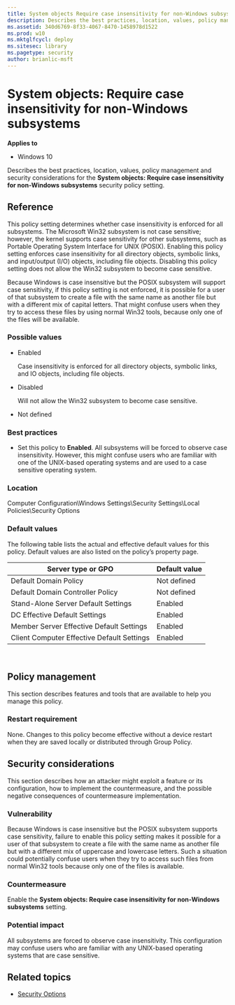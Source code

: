 ```yaml
---
title: System objects Require case insensitivity for non-Windows subsystems (Windows 10)
description: Describes the best practices, location, values, policy management and security considerations for the System objects Require case insensitivity for non-Windows subsystems security policy setting.
ms.assetid: 340d6769-8f33-4067-8470-1458978d1522
ms.prod: w10
ms.mktglfcycl: deploy
ms.sitesec: library
ms.pagetype: security
author: brianlic-msft
---
```


# System objects: Require case insensitivity for non-Windows subsystems

**Applies to**
-   Windows 10

Describes the best practices, location, values, policy management and security considerations for the **System objects: Require case insensitivity for non-Windows subsystems** security policy setting.

## Reference

This policy setting determines whether case insensitivity is enforced for all subsystems. The Microsoft Win32 subsystem is not case sensitive; however, the kernel supports case sensitivity for other subsystems, such as Portable Operating System Interface for UNIX (POSIX). Enabling this policy setting enforces case insensitivity for all directory objects, symbolic links, and input/output (I/O) objects, including file objects. Disabling this policy setting does not allow the Win32 subsystem to become case sensitive.

Because Windows is case insensitive but the POSIX subsystem will support case sensitivity, if this policy setting is not enforced, it is possible for a user of that subsystem to create a file with the same name as another file but with a different mix of capital letters. That might confuse users when they try to access these files by using normal Win32 tools, because only one of the files will be available.

### Possible values

-   Enabled

    Case insensitivity is enforced for all directory objects, symbolic links, and IO objects, including file objects.

-   Disabled

    Will not allow the Win32 subsystem to become case sensitive.

-   Not defined

### Best practices

-   Set this policy to **Enabled**. All subsystems will be forced to observe case insensitivity. However, this might confuse users who are familiar with one of the UNIX-based operating systems and are used to a case sensitive operating system.

### Location

Computer Configuration\\Windows Settings\\Security Settings\\Local Policies\\Security Options

### Default values

The following table lists the actual and effective default values for this policy. Default values are also listed on the policy’s property page.

| Server type or GPO | Default value |
| - | - |
| Default Domain Policy| Not defined| 
| Default Domain Controller Policy | Not defined| 
| Stand-Alone Server Default Settings | Enabled| 
| DC Effective Default Settings | Enabled| 
| Member Server Effective Default Settings| Enabled| 
| Client Computer Effective Default Settings | Enabled| 
 
## Policy management

This section describes features and tools that are available to help you manage this policy.

### Restart requirement

None. Changes to this policy become effective without a device restart when they are saved locally or distributed through Group Policy.

## Security considerations

This section describes how an attacker might exploit a feature or its configuration, how to implement the countermeasure, and the possible negative consequences of countermeasure implementation.

### Vulnerability

Because Windows is case insensitive but the POSIX subsystem supports case sensitivity, failure to enable this policy setting makes it possible for a user of that subsystem to create a file with the same name as another file but with a different mix of uppercase and lowercase letters. Such a situation could potentially confuse users when they try to access such files from normal Win32 tools because only one of the files is available.

### Countermeasure

Enable the **System objects: Require case insensitivity for non-Windows subsystems** setting.

### Potential impact

All subsystems are forced to observe case insensitivity. This configuration may confuse users who are familiar with any UNIX-based operating systems that are case sensitive.

## Related topics

- [Security Options](security-options.md)
